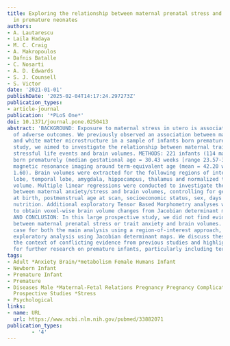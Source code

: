 ```yaml
---
title: Exploring the relationship between maternal prenatal stress and brain structure
  in premature neonates
authors:
- A. Lautarescu
- Laila Hadaya
- M. C. Craig
- A. Makropoulos
- Dafnis Batalle
- C. Nosarti
- A. D. Edwards
- S. J. Counsell
- S. Victor
date: '2021-01-01'
publishDate: '2025-02-04T14:17:24.297273Z'
publication_types:
- article-journal
publication: '*PLoS One*'
doi: 10.1371/journal.pone.0250413
abstract: 'BACKGROUND: Exposure to maternal stress in utero is associated with a range
  of adverse outcomes. We previously observed an association between maternal stress
  and white matter microstructure in a sample of infants born prematurely. In this
  study, we aimed to investigate the relationship between maternal trait anxiety,
  stressful life events and brain volumes. METHODS: 221 infants (114 males, 107 females)
  born prematurely (median gestational age = 30.43 weeks [range 23.57-32.86]) underwent
  magnetic resonance imaging around term-equivalent age (mean = 42.20 weeks, SD =
  1.60). Brain volumes were extracted for the following regions of interest: frontal
  lobe, temporal lobe, amygdala, hippocampus, thalamus and normalized to total brain
  volume. Multiple linear regressions were conducted to investigate the relationship
  between maternal anxiety/stress and brain volumes, controlling for gestational age
  at birth, postmenstrual age at scan, socioeconomic status, sex, days on total parenteral
  nutrition. Additional exploratory Tensor Based Morphometry analyses were performed
  to obtain voxel-wise brain volume changes from Jacobian determinant maps. RESULTS
  AND CONCLUSION: In this large prospective study, we did not find evidence of a relationship
  between maternal prenatal stress or trait anxiety and brain volumes. This was the
  case for both the main analysis using a region-of-interest approach, and for the
  exploratory analysis using Jacobian determinant maps. We discuss these results in
  the context of conflicting evidence from previous studies and highlight the need
  for further research on premature infants, particularly including term-born controls.'
tags:
- Adult *Anxiety Brain/*metabolism Female Humans Infant
- Newborn Infant
- Premature Infant
- Premature
- Diseases Male *Maternal-Fetal Relations Pregnancy Pregnancy Complications/*psychology
  Prospective Studies *Stress
- Psychological
links:
- name: URL
  url: https://www.ncbi.nlm.nih.gov/pubmed/33882071
publication_types:
        - '4'    
---
```

